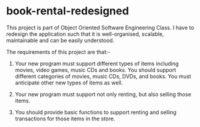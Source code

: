 # book-rental-redesigned
This project is part of Object Oriented Software Engineering Class. I have to redesign the application such that it is well-organised, scalable, maintainable and can be easily understood.

The requirements of this project are that:-

1) Your new program must support different types of items including movies, video games, music CDs and books. You should support different categories of movies, music CDs, DVDs, and books. You must anticipate other new types of items as well.

2) Your new program must support not only renting, but also selling those items.

3) You should provide basic functions to support renting and selling transactions for those items in the store.
